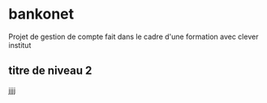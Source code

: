 # bankonet
Projet de gestion de compte fait dans le cadre d'une formation avec clever institut

## titre de niveau 2


jjjj
